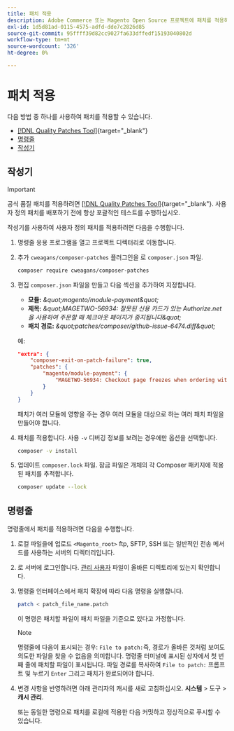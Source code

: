 ```yaml
---
title: 패치 적용
description: Adobe Commerce 또는 Magento Open Source 프로젝트에 패치를 적용하는 방법에 대해 알아봅니다.
exl-id: 1d5d81ad-0115-4575-adfd-dde7c2826d85
source-git-commit: 95ffff39d82cc9027fa633dffedf15193040802d
workflow-type: tm+mt
source-wordcount: '326'
ht-degree: 0%

---
```


# 패치 적용

다음 방법 중 하나를 사용하여 패치를 적용할 수 있습니다.

- [[!DNL Quality Patches Tool]](https://experienceleague.adobe.com/tools/commerce-quality-patches/index.html){target="_blank"}
- [명령줄](../patches/apply.md#command-line)
- [작성기](../patches/apply.md#composer)

## 작성기

>[!IMPORTANT]
>
>공식 품질 패치를 적용하려면 [[!DNL Quality Patches Tool]](https://experienceleague.adobe.com/tools/commerce-quality-patches/index.html){target="_blank"}. 사용자 정의 패치를 배포하기 전에 항상 포괄적인 테스트를 수행하십시오.

작성기를 사용하여 사용자 정의 패치를 적용하려면 다음을 수행합니다.

1. 명령줄 응용 프로그램을 열고 프로젝트 디렉터리로 이동합니다.
1. 추가 `cweagans/composer-patches` 플러그인을 로 `composer.json` 파일.

   ```bash
   composer require cweagans/composer-patches
   ```

1. 편집 `composer.json` 파일을 만들고 다음 섹션을 추가하여 지정합니다.
   - **모듈:** *\&quot;magento/module-payment\&quot;*
   - **제목:** *\&quot;MAGETWO-56934: 잘못된 신용 카드가 있는 Authorize.net 을 사용하여 주문할 때 체크아웃 페이지가 중지됩니다\&quot;*
   - **패치 경로:** *\&quot;patches/composer/github-issue-6474.diff\&quot;*

   예:

   ```json
   "extra": {
       "composer-exit-on-patch-failure": true,
       "patches": {
           "magento/module-payment": {
               "MAGETWO-56934: Checkout page freezes when ordering with Authorize.net with invalid credit card": "patches/composer/github-issue-6474.diff"
           }
       }
   }
   ```

   패치가 여러 모듈에 영향을 주는 경우 여러 모듈을 대상으로 하는 여러 패치 파일을 만들어야 합니다.

1. 패치를 적용합니다. 사용 `-v` 디버깅 정보를 보려는 경우에만 옵션을 선택합니다.

   ```bash
   composer -v install
   ```

1. 업데이트 `composer.lock` 파일. 잠금 파일은 개체의 각 Composer 패키지에 적용된 패치를 추적합니다.

   ```bash
   composer update --lock
   ```

## 명령줄

명령줄에서 패치를 적용하려면 다음을 수행합니다.

1. 로컬 파일을에 업로드 `<Magento_root>` ftp, SFTP, SSH 또는 일반적인 전송 메서드를 사용하는 서버의 디렉터리입니다.
1. 로 서버에 로그인합니다. [관리 사용자](../../configuration/cli/config-cli.md#prerequisites) 파일이 올바른 디렉토리에 있는지 확인합니다.
1. 명령줄 인터페이스에서 패치 확장에 따라 다음 명령을 실행합니다.

   ```bash
   patch < patch_file_name.patch
   ```

   이 명령은 패치할 파일이 패치 파일을 기준으로 있다고 가정합니다.

   >[!NOTE]
   >
   >명령줄에 다음이 표시되는 경우: `File to patch:`즉, 경로가 올바른 것처럼 보여도 의도한 파일을 찾을 수 없음을 의미합니다. 명령줄 터미널에 표시된 상자에서 첫 번째 줄에 패치할 파일이 표시됩니다. 파일 경로를 복사하여 `File to patch:` 프롬프트 및 누르기 `Enter` 그리고 패치가 완료되어야 합니다.

1. 변경 사항을 반영하려면 아래 관리자의 캐시를 새로 고침하십시오. **시스템** > 도구 > **캐시 관리**.

   또는 동일한 명령으로 패치를 로컬에 적용한 다음 커밋하고 정상적으로 푸시할 수 있습니다.
